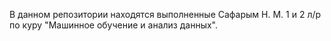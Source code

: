 В данном репозитории находятся выполненные Сафарым Н. М. 1 и 2 л/р по куру "Машинное обучение и анализ данных".